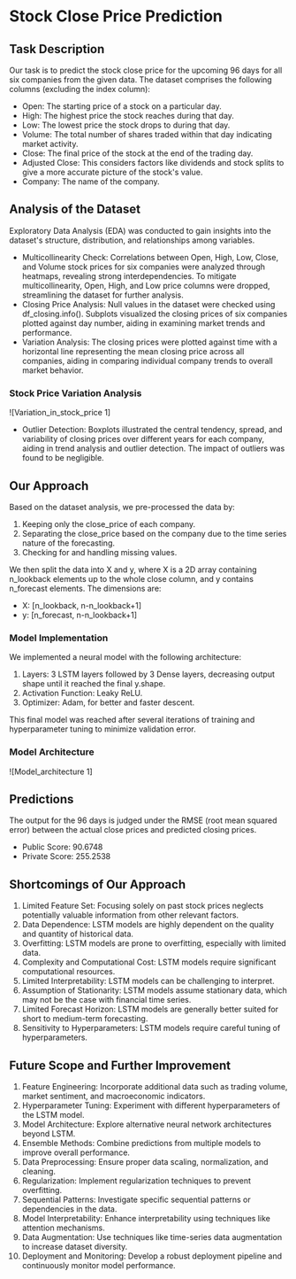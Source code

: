 #  Stock Close Price Prediction

## Task Description

Our task is to predict the stock close price for the upcoming 96 days for all six companies from the given data. The dataset comprises the following columns (excluding the index column):

- Open: The starting price of a stock on a particular day.
- High: The highest price the stock reaches during that day.
- Low: The lowest price the stock drops to during that day.
- Volume: The total number of shares traded within that day indicating market activity.
- Close: The final price of the stock at the end of the trading day.
- Adjusted Close: This considers factors like dividends and stock splits to give a more accurate picture of the stock's value.
- Company: The name of the company.

## Analysis of the Dataset

Exploratory Data Analysis (EDA) was conducted to gain insights into the dataset's structure, distribution, and relationships among variables.

- Multicollinearity Check: Correlations between Open, High, Low, Close, and Volume stock prices for six companies were analyzed through heatmaps, revealing strong interdependencies. To mitigate multicollinearity, Open, High, and Low price columns were dropped, streamlining the dataset for further analysis.
- Closing Price Analysis: Null values in the dataset were checked using df_closing.info(). Subplots visualized the closing prices of six companies plotted against day number, aiding in examining market trends and performance.
- Variation Analysis: The closing prices were plotted against time with a horizontal line representing the mean closing price across all companies, aiding in comparing individual company trends to overall market behavior.

### Stock Price Variation Analysis
![Variation_in_stock_price 1]


- Outlier Detection: Boxplots illustrated the central tendency, spread, and variability of closing prices over different years for each company, aiding in trend analysis and outlier detection. The impact of outliers was found to be negligible.

## Our Approach

Based on the dataset analysis, we pre-processed the data by:

1. Keeping only the close_price of each company.
2. Separating the close_price based on the company due to the time series nature of the forecasting.
3. Checking for and handling missing values.

We then split the data into X and y, where X is a 2D array containing n_lookback elements up to the whole close column, and y contains n_forecast elements. The dimensions are:
- X: \[n_lookback, n-n_lookback+1\]
- y: \[n_forecast, n-n_lookback+1\]

### Model Implementation

We implemented a neural model with the following architecture:

1. Layers: 3 LSTM layers followed by 3 Dense layers, decreasing output shape until it reached the final y.shape.
2. Activation Function: Leaky ReLU.
3. Optimizer: Adam, for better and faster descent.

This final model was reached after several iterations of training and hyperparameter tuning to minimize validation error.

### Model Architecture
![Model_architecture 1]


## Predictions

The output for the 96 days is judged under the RMSE (root mean squared error) between the actual close prices and predicted closing prices.

- Public Score: 90.6748
- Private Score: 255.2538

## Shortcomings of Our Approach

1. Limited Feature Set: Focusing solely on past stock prices neglects potentially valuable information from other relevant factors.
2. Data Dependence: LSTM models are highly dependent on the quality and quantity of historical data.
3. Overfitting: LSTM models are prone to overfitting, especially with limited data.
4. Complexity and Computational Cost: LSTM models require significant computational resources.
5. Limited Interpretability: LSTM models can be challenging to interpret.
6. Assumption of Stationarity: LSTM models assume stationary data, which may not be the case with financial time series.
7. Limited Forecast Horizon: LSTM models are generally better suited for short to medium-term forecasting.
8. Sensitivity to Hyperparameters: LSTM models require careful tuning of hyperparameters.

## Future Scope and Further Improvement

1. Feature Engineering: Incorporate additional data such as trading volume, market sentiment, and macroeconomic indicators.
2. Hyperparameter Tuning: Experiment with different hyperparameters of the LSTM model.
3. Model Architecture: Explore alternative neural network architectures beyond LSTM.
4. Ensemble Methods: Combine predictions from multiple models to improve overall performance.
5. Data Preprocessing: Ensure proper data scaling, normalization, and cleaning.
6. Regularization: Implement regularization techniques to prevent overfitting.
7. Sequential Patterns: Investigate specific sequential patterns or dependencies in the data.
8. Model Interpretability: Enhance interpretability using techniques like attention mechanisms.
9. Data Augmentation: Use techniques like time-series data augmentation to increase dataset diversity.
10. Deployment and Monitoring: Develop a robust deployment pipeline and continuously monitor model performance.
